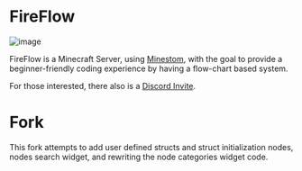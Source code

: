 # FireFlow
![image](https://github.com/user-attachments/assets/95606509-d48a-4e55-97e7-ebb6a60e30c2)

FireFlow is a Minecraft Server, using [Minestom](https://minestom.net/), with the goal to provide a beginner-friendly coding experience by having a flow-chart based system.

For those interested, there also is a [Discord Invite](https://discord.gg/E5M6acTDux).

# Fork
This fork attempts to add user defined structs and struct initialization nodes, nodes search widget, and rewriting the node categories widget code.
